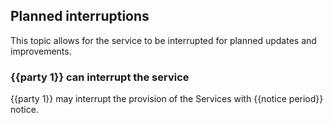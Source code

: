 ## Planned interruptions

This topic allows for the service to be interrupted for planned updates and improvements.

### {{party 1}} can interrupt the service

{{party 1}} may interrupt the provision of the Services with {{notice period}} notice.
